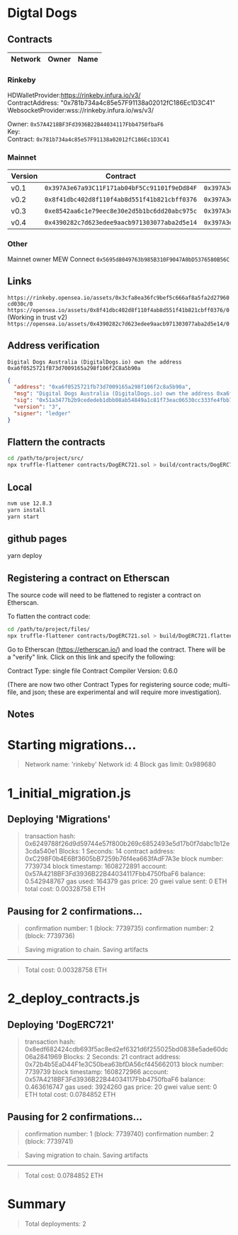 # Digtal Dogs

## Contracts

| Network | Owner | Name |
|---|---|---|

### Rinkeby

HDWalletProvider:https://rinkeby.infura.io/v3/  
ContractAddress: "0x781b734a4c85e57F91138a02012fC186Ec1D3C41"  
WebsocketProvider:wss://rinkeby.infura.io/ws/v3/  

Owner: `0x57A4218BF3Fd3936B22B44034117Fbb4750fbaF6`  
Key:  
Contract: `0x781b734a4c85e57F91138a02012fC186Ec1D3C41`  

### Mainnet

| Version | Contract | Owner |
|---|---|---|
| v0.1 | `0x397A3e67a93C11F171ab04bF5Cc91101f9eDd84F` | `0x397A3e67a93C11F171ab04bF5Cc91101f9eDd84F` |
| v0.2 | `0x8f41dbc402d8f110f4ab8d551f41b821cbff0376` | `0x397A3e67a93C11F171ab04bF5Cc91101f9eDd84F` |
| v0.3 | `0xe8542aa6c1e79eec8e30e2d5b1bc6dd20abc975c` | `0x397A3e67a93C11F171ab04bF5Cc91101f9eDd84F` |
| v0.4 | `0x4390282c7d623edee9aacb971303077aba2d5e14` | `0x397A3e67a93C11F171ab04bF5Cc91101f9eDd84F` |  


### Other

Mainnet owner MEW Connect `0x5695d8049763b985B310F9047A0bD5376580B56C` 

## Links

`https://rinkeby.opensea.io/assets/0x3cfa8ea36fc9bef5c666af8a5fa2d27960cd030c/0` 
`https://opensea.io/assets/0x8f41dbc402d8f110f4ab8d551f41b821cbff0376/0` (Working in trust v2) 
`https://opensea.io/assets/0x4390282c7d623edee9aacb971303077aba2d5e14/0` 

## Address verification

```
Digital Dogs Australia (DigitalDogs.io) own the address 0xa6f0525721fB73d7009165a298f106f2C8a5b90a 
```

```json
{
  "address": "0xa6f0525721fb73d7009165a298f106f2c8a5b90a",
  "msg": "Digital Dogs Australia (DigitalDogs.io) own the address 0xa6f0525721fB73d7009165a298f106f2C8a5b90a",
  "sig": "0x51a3477b2b9cededeb1dbb08ab54849a1c81f73eac06530cc333fe4fbb72e9056f84aae9c04956e79aa99ec569e142e37e6158acf44b0a0b54d27ac3ac5149b41c",
  "version": "3",
  "signer": "ledger"
}
```

## Flattern the contracts

```bash
cd /path/to/project/src/
npx truffle-flattener contracts/DogERC721.sol > build/contracts/DogERC721.flattened.sol
```

## Local

```bash
nvm use 12.8.3
yarn install
yarn start
```

## github pages
yarn deploy 

## Registering a contract on Etherscan

The source code will need to be flattened to register a contract on Etherscan.

To flatten the contract code:

```bash
cd /path/to/project/files/
npx truffle-flattener contracts/DogERC721.sol > build/DogERC721.flattened.sol
```

Go to Etherscan (https://etherscan.io/) and load the contract. There will be a
"verify" link. Click on this link and specify the following:

Contract Type: single file
Contract Compiler Version: 0.6.0

(There are now two other Contract Types for registering source code; multi-file, and json; these are experimental and will require more investigation).

## Notes

Starting migrations...
======================
> Network name:    'rinkeby'
> Network id:      4
> Block gas limit: 0x989680


1_initial_migration.js
======================

   Deploying 'Migrations'
   ----------------------
   > transaction hash:    0x6249788f26d9d59744e57f800b269c6852493e5d17b0f7dabc1b12e3cda540e1
   > Blocks: 1            Seconds: 14
   > contract address:    0xC298F0b4E6Bf3605bB7259b76f4ea663fAdF7A3e
   > block number:        7739734
   > block timestamp:     1608272891
   > account:             0x57A4218BF3Fd3936B22B44034117Fbb4750fbaF6
   > balance:             0.542948767
   > gas used:            164379
   > gas price:           20 gwei
   > value sent:          0 ETH
   > total cost:          0.00328758 ETH

   Pausing for 2 confirmations...
   ------------------------------
   > confirmation number: 1 (block: 7739735)
   > confirmation number: 2 (block: 7739736)

   > Saving migration to chain.
   > Saving artifacts
   -------------------------------------
   > Total cost:          0.00328758 ETH


2_deploy_contracts.js
=====================

   Deploying 'DogERC721'
   ---------------------
   > transaction hash:    0x8edf682424cdb693f5ac8ed2ef6321d6f255025bd0838e5ade60dc06a2841969
   > Blocks: 2            Seconds: 21
   > contract address:    0x72b4b5EaD44F1e3C50bea63bfDA56cf445662013
   > block number:        7739739
   > block timestamp:     1608272966
   > account:             0x57A4218BF3Fd3936B22B44034117Fbb4750fbaF6
   > balance:             0.463616747
   > gas used:            3924260
   > gas price:           20 gwei
   > value sent:          0 ETH
   > total cost:          0.0784852 ETH

   Pausing for 2 confirmations...
   ------------------------------
   > confirmation number: 1 (block: 7739740)
   > confirmation number: 2 (block: 7739741)

   > Saving migration to chain.
   > Saving artifacts
   -------------------------------------
   > Total cost:           0.0784852 ETH


Summary
=======
> Total deployments:   2
